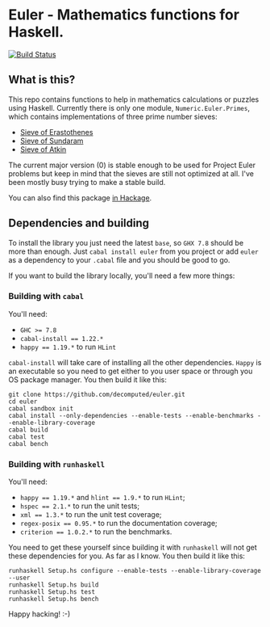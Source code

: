# Euler - Mathematics functions for Haskell.

[![Build Status](https://travis-ci.org/luisonthekeyboard/euler.svg?branch=master)](https://travis-ci.org/luisonthekeyboard/euler)

## What is this?

This repo contains functions to help in mathematics calculations or puzzles using Haskell. Currently there is only one module, `Numeric.Euler.Primes`, which contains implementations of three prime number sieves:

- [Sieve of Erastothenes](https://en.wikipedia.org/wiki/Sieve_of_Eratosthenes)
- [Sieve of Sundaram](https://en.wikipedia.org/wiki/Sieve_of_Sundaram)
- [Sieve of Atkin](https://en.wikipedia.org/wiki/Sieve_of_Atkin)

The current major version (0) is stable enough to be used for Project Euler problems but keep in mind that the sieves are still not optimized at all. I've been mostly busy trying to make a stable build.

You can also find this package [in Hackage](http://hackage.haskell.org/package/euler).

## Dependencies and building

To install the library you just need the latest `base`, so `GHX 7.8` should be more than enough. Just `cabal install euler` from you project or add `euler` as a dependency to your `.cabal` file and you should be good to go.

If you want to build the library locally, you'll need a few more things:

### Building with `cabal`

You'll need:

- `GHC >= 7.8`
- `cabal-install == 1.22.*`
- `happy == 1.19.*` to run `HLint`

`cabal-install` will take care of installing all the other dependencies. `Happy` is an executable so you need to get either to you user space or through you OS package manager. You then build it like this:

    git clone https://github.com/decomputed/euler.git
    cd euler
    cabal sandbox init
    cabal install --only-dependencies --enable-tests --enable-benchmarks --enable-library-coverage
    cabal build
    cabal test
    cabal bench

### Building with `runhaskell`

You'll need:

- `happy == 1.19.*` and `hlint == 1.9.*` to run `HLint`;
- `hspec == 2.1.*` to run the unit tests;
- `xml == 1.3.*` to run the unit test coverage;
- `regex-posix == 0.95.*` to run the documentation coverage;
- `criterion == 1.0.2.*` to run the benchmarks.

You need to get these yourself since building it with `runhaskell` will not get these dependencies for you. As far as I know. You then build it like this:

    runhaskell Setup.hs configure --enable-tests --enable-library-coverage --user
    runhaskell Setup.hs build
    runhaskell Setup.hs test
    runhaskell Setup.hs bench

Happy hacking!
:-)
